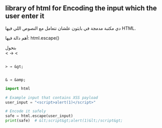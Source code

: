 ## library of html for Encoding the input which the user enter it 

دي مكتبة مدمجة في بايثون علشان تتعامل مع النصوص اللي فيها HTML.

أهم دالة فيها: html.escape()


بتحول          
                                                                                                                                                                      < → &lt;

                                                                                                                                                                      > → &gt;

                                                                                                                                                                     & → &amp;
                                                                                                                                     
```python
import html

# Example input that contains XSS payload
user_input = "<script>alert(1)</script>"

# Encode it safely
safe = html.escape(user_input)
print(safe)  # &lt;script&gt;alert(1)&lt;/script&gt;

